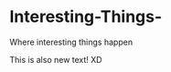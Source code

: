 Interesting-Things-
===================

Where interesting things happen
 
This is also new text! XD